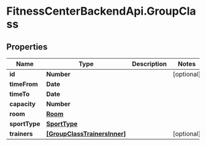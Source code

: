 # FitnessCenterBackendApi.GroupClass

## Properties

Name | Type | Description | Notes
------------ | ------------- | ------------- | -------------
**id** | **Number** |  | [optional] 
**timeFrom** | **Date** |  | 
**timeTo** | **Date** |  | 
**capacity** | **Number** |  | 
**room** | [**Room**](Room.md) |  | 
**sportType** | [**SportType**](SportType.md) |  | 
**trainers** | [**[GroupClassTrainersInner]**](GroupClassTrainersInner.md) |  | [optional] 


